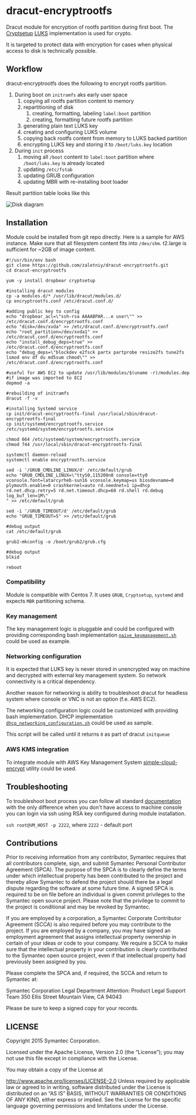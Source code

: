 # dracut-encryptrootfs
Dracut module for encryption of rootfs partition during first boot. The 
[Cryptsetup](https://gitlab.com/cryptsetup/cryptsetup)
[LUKS](https://en.wikipedia.org/wiki/Linux_Unified_Key_Setup)
implementation is used for crypto. 

It is targeted to protect data with encryption for cases when physical 
access to disk is technically possible.

## Workflow
dracut-encryptrootfs does the following to encrypt rootfs partition.

1. During boot on `initramfs` aks early user space
    1. copying all rootfs partition content to memory 
    1. repartitioning of disk
        1. creating, formatting, labeling `label:boot` partition
        1. creating, formatting future rootfs partition
    1. generating plain text LUKS key
    1. creating and configuring LUKS volume
    1. copying back rootfs content from memory to LUKS backed partition
    1. encrypting LUKS key and storing it to `/boot/luks.key` location
1. During `init` process
    1. moving all `/boot` content to `label:boot` partition where 
        `/boot/luks.key` is already located
    1. updating `/etc/fstab`
    1. updating GRUB configuration
    1. updating MBR with re-installing boot loader


Result partition table looks like this

![Disk diagram][disk_diagram]

## Installation
Module could be installed from git repo directly.
Here is a sample for AWS instance.
Make sure that all filesystem content fits into `/dev/shm`. t2.large is 
sufficient for ~2GB of image content.


```
#!/usr/bin/env bash
git clone https://github.com/zaletniy/dracut-encryptrootfs.git
cd dracut-encryptrootfs

yum -y install dropbear cryptsetup

#installing dracut modules
cp -a modules.d/* /usr/lib/dracut/modules.d/
cp encryptrootfs.conf /etc/dracut.conf.d/

#adding public key to config
echo "dropbear_acl=\"ssh-rsa AAAABPAR...e user\"" >> /etc/dracut.conf.d/encryptrootfs.conf
echo "disk=/dev/xvda" >> /etc/dracut.conf.d/encryptrootfs.conf
echo "root_partition=/dev/xvda1" >> /etc/dracut.conf.d/encryptrootfs.conf
echo "install_debug_deps=true" >> /etc/dracut.conf.d/encryptrootfs.conf
echo "debug_deps=\"blockdev e2fsck partx partprobe resize2fs tune2fs lsmod env df du md5sum chmod\"" >> /etc/dracut.conf.d/encryptrootfs.conf

#useful for AWS EC2 to update /usr/lib/modules/$(uname -r)/modules.dep
#if image was imported to EC2
depmod -a

#rebuilding of initramfs
dracut -f -v

#installing Systemd service
cp init/dracut-encryptrootfs-final /usr/local/sbin/dracut-encryptrootfs-final
cp init/systemd/encryptrootfs.service /etc/systemd/system/encryptrootfs.service

chmod 664 /etc/systemd/system/encryptrootfs.service
chmod 744 /usr/local/sbin/dracut-encryptrootfs-final

systemctl daemon-reload
systemctl enable encryptrootfs.service

sed -i '/GRUB_CMDLINE_LINUX/d' /etc/default/grub
echo "GRUB_CMDLINE_LINUX=\"ttyS0,115200n8 console=tty0 vconsole.font=latarcyrheb-sun16 vconsole.keymap=us biosdevname=0 plymouth.enable=0 crashkernel=auto rd.neednet=1 ip=dhcp rd.net.dhcp.retry=5 rd.net.timeout.dhcp=60 rd.shell rd.debug log_buf_len=1M\"
" >> /etc/default/grub

sed -i '/GRUB_TIMEOUT/d' /etc/default/grub
echo "GRUB_TIMEOUT=5" >> /etc/default/grub

#debug output
cat /etc/default/grub

grub2-mkconfig -o /boot/grub2/grub.cfg

#debug output
blkid

reboot
```

### Compatibility
Module is compatible with Centos 7. It uses `GRUB`, `Cryptsetup`,
`systemd` and expects `MBR` partitioning schema.

### Key management
The key management logic is pluggable and could be configured with
providing corresponding bash implementation
[`naive_keymanagement.sh`](../master/modules.d/50encryptrootfs/naive_keymanagement.sh)
could be used as example.

### Networking configuration
It is expected that LUKS key is never stored in unencrypted way on
machine and decrypted with external key management system. So network
connectivity is a critical dependency.

Another reason for networking is ability to troubleshoot dracut for
headless system where console or VNC is not an option (f.e. AWS EC2). 

The networking configuration logic could be customized with providing 
bash implementation. DHCP implementation
[`dhcp_networking_configuration.sh`](../master/modules.d/50encryptrootfs/dhcp_networking_configuration.sh)
could be used as sample.

This script will be called until it returns `0` as part of dracut
`initqueue`

### AWS KMS integration
To integrate module with AWS Key Management System 
[simple-cloud-encrypt](https://github.com/cviecco/simple-cloud-encrypt)
utility could be used.

## Troubleshooting
To troubleshoot boot process you can follow all standard
[documentation](https://www.kernel.org/pub/linux/utils/boot/dracut/dracut.html#_troubleshooting)
with the only difference when you don't have access to machine console
you can login via ssh using RSA key configured during module 
installation.

`ssh root@VM_HOST -p 2222`, where `2222` - default port

## Contributions

Prior to receiving information from any contributor, Symantec requires
that all contributors complete, sign, and submit Symantec Personal
Contributor Agreement (SPCA).  The purpose of the SPCA is to clearly
define the terms under which intellectual property has been
contributed to the project and thereby allow Symantec to defend the
project should there be a legal dispute regarding the software at some
future time. A signed SPCA is required to be on file before an
individual is given commit privileges to the Symantec open source
project.  Please note that the privilege to commit to the project is
conditional and may be revoked by Symantec.

If you are employed by a corporation, a Symantec Corporate Contributor
Agreement (SCCA) is also required before you may contribute to the
project.  If you are employed by a company, you may have signed an
employment agreement that assigns intellectual property ownership in
certain of your ideas or code to your company.  We require a SCCA to
make sure that the intellectual property in your contribution is
clearly contributed to the Symantec open source project, even if that
intellectual property had previously been assigned by you.

Please complete the SPCA and, if required, the SCCA and return to
Symantec at:

Symantec Corporation
Legal Department
Attention:  Product Legal Support Team
350 Ellis Street
Mountain View, CA 94043

Please be sure to keep a signed copy for your records.

## LICENSE

Copyright 2015 Symantec Corporation.

Licensed under the Apache License, Version 2.0 (the “License”); you
may not use this file except in compliance with the License.

You may obtain a copy of the License at

http://www.apache.org/licenses/LICENSE-2.0 Unless required by
applicable law or agreed to in writing, software distributed under the
License is distributed on an “AS IS” BASIS, WITHOUT WARRANTIES OR
CONDITIONS OF ANY KIND, either express or implied. See the License for
the specific language governing permissions and limitations under the
License.

[disk_diagram]: ../master/docs/disk_diagram.png "Disk diagram"